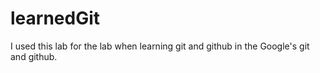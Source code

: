 # learnedGit
I used this lab for the lab when learning git and github in the Google's git and github.
